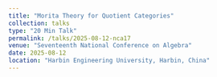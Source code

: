 ```yaml
---
title: "Morita Theory for Quotient Categories"
collection: talks
type: "20 Min Talk"
permalink: /talks/2025-08-12-nca17
venue: "Seventeenth National Conference on Algebra"
date: 2025-08-12
location: "Harbin Engineering University, Harbin, China"
---
```

